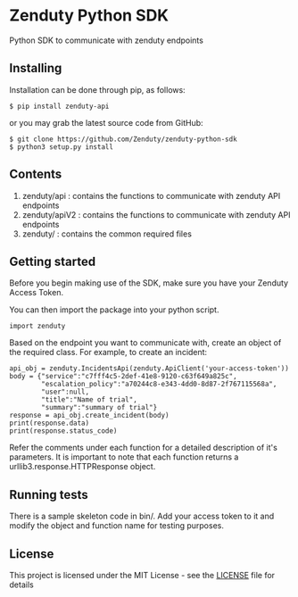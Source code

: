 # Zenduty Python SDK

Python SDK to communicate with zenduty endpoints

## Installing

Installation can be done through pip, as follows:
```
$ pip install zenduty-api
```
or you may grab the latest source code from GitHub:
```
$ git clone https://github.com/Zenduty/zenduty-python-sdk
$ python3 setup.py install
```
## Contents
1) zenduty/api : contains the functions to communicate with zenduty API endpoints
2) zenduty/apiV2 : contains the functions to communicate with zenduty API endpoints
3) zenduty/    : contains the common required files

## Getting started

Before you begin making use of the SDK, make sure you have your Zenduty Access Token.

You can then import the package into your python script.
```
import zenduty
```
Based on the endpoint you want to communicate with, create an object of the required class. For example, to create an incident:
```
api_obj = zenduty.IncidentsApi(zenduty.ApiClient('your-access-token'))
body = {"service":"c7fff4c5-2def-41e8-9120-c63f649a825c",
        "escalation_policy":"a70244c8-e343-4dd0-8d87-2f767115568a",
        "user":null,
        "title":"Name of trial",
        "summary":"summary of trial"}
response = api_obj.create_incident(body)
print(response.data)
print(response.status_code)
```
Refer the comments under each function for a detailed description of it's parameters.
It is important to note that each function returns a urllib3.response.HTTPResponse object.

## Running tests

There is a sample skeleton code in bin/. Add your access token to it and modify the object and function name for testing purposes.

## License

This project is licensed under the MIT License - see the [LICENSE](LICENSE) file for details
